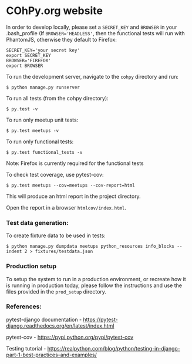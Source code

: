 # COhPy.org website

In order to develop locally, please set a ```SECRET_KEY``` and ```BROWSER``` in your .bash_profile (If ```BROWSER='HEADLESS'```, then the functional tests will run with PhantomJS, otherwise they default to Firefox:

```
SECRET_KEY='your secret key'
export SECRET_KEY
BROWSER='FIREFOX'
export BROWSER
```

To run the development server, navigate to the ```cohpy``` directory and run:

```
$ python manage.py runserver
```

To run all tests (from the cohpy directory):

```
$ py.test -v
```

To run only meetup unit tests:

```
$ py.test meetups -v
```

To run only functional tests:

```
$ py.test functional_tests -v
```

Note: Firefox is currently required for the functional tests

To check test coverage, use pytest-cov:

```
$ py.test meetups --cov=meetups --cov-report=html
```

This will produce an html report in the project directory.

Open the report in a browser ```htmlcov/index.html```.

### Test data generation:

To create fixture data to be used in tests:

```
$ python manage.py dumpdata meetups python_resources info_blocks --indent 2 > fixtures/testdata.json
```

### Production setup

To setup the system to run in a production environment, or recreate how it is running in production today,
please follow the instructions and use the files provided in the ```prod_setup``` directory.

### References:

pytest-django documentation - https://pytest-django.readthedocs.org/en/latest/index.html

pytest-cov - https://pypi.python.org/pypi/pytest-cov

Testing tutorial - https://realpython.com/blog/python/testing-in-django-part-1-best-practices-and-examples/
